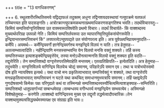 +++
title = "13 वागधिकरणम्"

+++
6. स्थूलशरीरस्थितिसमये यद्विद्याफलं तदुक्तम् अधुना तद्विनशयदवस्थायां गत्युपक्रमे यतफलं तच्चिन्त्यत इति पादसङ्गतिः। अत्रोत्क्रान्त्युपक्रमकथनात्प्रथमाधिकरणसङ्गतिश्च भवति। तदर्थविचारस्तु-- किमियं सम्पत्तिर्वाग्वृत्तिविषया उत वाक्स्वरूपविषयेति प्रथमो विचारः। तदर्थं विचार्यते- किं वाक्शब्दस्य मुख्यार्थपरिग्रह उपपन्नो नेति। किमियं सम्पत्तिर्लयरूपा उत व्यापारनिवृत्तिपूर्वकसंयोगरूपेति। इन्द्रियान्तरसम्पत्तिवचनं किं" लयपरत्वेऽप्युपपद्यते उत संयोगपरत्व इति। अत्र पूर्वपक्ष्यभिप्रायमनुवदति-- कर्मेपि। अयमर्थः-- कर्मेन्द्रियवर्गो ज्ञानेन्द्रियवर्गश्च मनइन्द्रिये विलयं न याति। तत्र हेतुमाह-- अतत्सम्भवत्वादिति। नहीन्द्रियाणि मनसस्सम्भवन्ति येन विलयो मनसि वक्तुं शक्यते। तर्हि कस्य सम्पत्तिरुच्यत इत्याशङ्क्येन्द्रियवृत्तेरेव, तस्या मनोऽधीनत्वान्मनसि विलयो वक्तुं शक्यत इति वदति-- तद्वृत्तेरिति। तेन सम्पत्तिशब्दो वाग्वृत्तेरुपरतिमेवाहेति मन्तव्यम्। एतत्प्रतिक्षिपति-- इत्येतदिति। अत्र हेतुमाह-- तदुभयेति। वाग्वृत्तिविलये वागिन्द्रिय विलयेच चोद्यं समानम्, परिहारेऽपि समान एव। तथा च यत्रोभयोस्समो दोष इति न्यायविषय इत्यर्थः। यथा वाचो मनः प्रकृतित्वाभावात् सम्पत्तिर्वक्तुं न शक्यते, तथा वाग्वृत्तेरपि मनःप्रकृतित्वाभावात् सम्पत्तिवचनं न घटते यथा कथंचित् समाधानमुभयत्रापि समानम्। तर्हि पक्षद्वयेऽपि गुणदोषसाम्ये किमेकः पक्षः परिगृह्यते कथं वा तस्मिन्पक्षे सम्पत्तिशब्दस्यस्यौचित्यमित्याशङ्क्याह--सम्त्तिरिति।सम्पत्तिशब्दो धातूपसर्गाभ्यां सम्बन्धमेवाह।सम्बन्धस्य वगीन्धर्स्य मनइन्द्रियेन सम्भवत्येव। अस्मिन्पक्षे विशेषहेतुमाह-- करणेति।वाक्शब्दो वागिन्द्रियस्य मुख्य एव तद्वृत्तौ तद्धर्मत्वादौपचारिकः।तेन वाक्शब्दमुक्यत्वसिद्ध्यर्थमस्मत्पक्ष एव संग्राह्य इति भावः॥